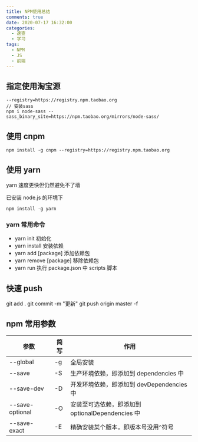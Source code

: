 ```yaml
---
title: NPM使用总结
comments: true
date: 2020-07-17 16:32:00
categories:
  - 速查
  - 学习
tags:
  - NPM
  - JS
  - 前端
---
```


## 指定使用淘宝源

```
--registry=https://registry.npm.taobao.org
// 安装sass
npm i node-sass --sass_binary_site=https://npm.taobao.org/mirrors/node-sass/
```

<!--more-->

## 使用 cnpm

```
npm install -g cnpm --registry=https://registry.npm.taobao.org
```

## 使用 yarn

yarn 速度更快但仍然避免不了墙

已安装 node.js 的环境下

```
npm install -g yarn
```

### yarn 常用命令

- yarn init 初始化
- yarn install 安装依赖
- yarn add [package] 添加依赖包
- yarn remove [package] 移除依赖包
- yarn run 执行 package.json 中 scripts 脚本

## 快速 push

git add .
git commit -m "更新"
git push origin master -f

## npm 常用参数

| 参数            | 简写 | 作用                                             |
| --------------- | ---- | ------------------------------------------------ |
| --global        | -g   | 全局安装                                         |
| --save          | -S   | 生产环境依赖，即添加到 dependencies 中           |
| --save-dev      | -D   | 开发环境依赖，即添加到 devDependencies 中        |
| --save-optional | -O   | 安装至可选依赖，即添加到 optionalDependencies 中 |
| --save-exact    | -E   | 精确安装某个版本，即版本号没用`^`符号            |
